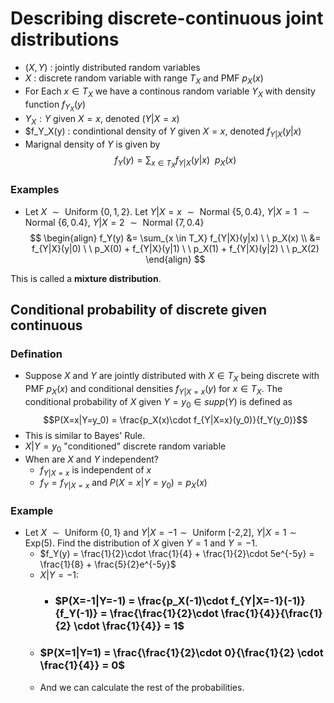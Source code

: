 # Describing discrete-continuous joint distributions
- $(X,Y)$ : jointly distributed random variables
- $X$ : discrete random variable with range $T_X$ and PMF $p_X(x)$
- For Each $x \in T_X$ we have a continous random variable $Y_X$ with density function $f_{Y_X}(y)$
- $Y_X: Y$ given $X=x$, denoted $(Y|X=x)$
- $f_Y_X(y) : condintional density of $Y$ given $X=x$, denoted $f_{Y|X}(y|x)$
- Marignal density of $Y$ is given by
$$ f_Y(y) = \sum_{x \in T_X} f_{Y|X}(y|x) \ \  p_X(x) $$

### Examples
- Let $X ~ \sim \text{ Uniform } \{0,1,2\}$. Let $Y|X=x ~ \sim \text{ Normal } \{5,0.4\}$, $Y|X = 1 ~ \sim \text{ Normal } \{6,0.4\}$, $Y|X = 2 ~ \sim \text{ Normal } \{7,0.4\}$
$$ \begin{align} f_Y(y) &= \sum_{x \in T_X} f_{Y|X}(y|x) \ \  p_X(x) \\
&= f_{Y|X}(y|0) \ \  p_X(0) + f_{Y|X}(y|1) \ \  p_X(1) + f_{Y|X}(y|2) \ \  p_X(2) \end{align} $$

This is called a **mixture distribution**.

## Conditional probability of discrete given continuous
### Defination
- Suppose $X$ and $Y$ are jointly distributed with $X \in T_X$ being discrete with PMF $p_X(x)$ and conditional densities $f_{Y|X=x}(y)$ for $x \in T_X$. The conditional probability of $X$ given $Y=y_0 \in supp(Y)$ is defined as
 $$P(X=x|Y=y_0) = \frac{p_X(x)\cdot f_{Y|X=x}(y_0)}{f_Y(y_0)}$$
- This is similar to Bayes' Rule.
- $X|Y=y_0$ "conditioned" discrete random variable
- When are $X$ and $Y$ independent?
  - $f_{Y|X=x}$ is independent of $x$
  - $f_Y=f_{Y|X=x}$ and $P(X=x|Y=y_0)= p_X(x)$

### Example
- Let $X ~ \sim \text{ Uniform } \{0,1\}$ and $Y|X=-1 \sim \text{ Uniform [-2,2]}$, $Y|X=1 \sim \text{ Exp(5)}$. Find the distribution of $X$ given $Y=1$ and $Y=-1$.
  - $f_Y(y) = \frac{1}{2}\cdot \frac{1}{4} + \frac{1}{2}\cdot 5e^{-5y} = \frac{1}{8} + \frac{5}{2}e^{-5y}$
  - $X|Y=-1:$
    - ### $P(X=-1|Y=-1) = \frac{p_X(-1)\cdot f_{Y|X=-1}(-1)}{f_Y(-1)} = \frac{\frac{1}{2}\cdot \frac{1}{4}}{\frac{1}{2} \cdot \frac{1}{4}} = 1$
  - ### $P(X=1|Y=1)  = \frac{\frac{1}{2}\cdot 0}{\frac{1}{2} \cdot \frac{1}{4}} = 0$
  - And we can calculate the rest of the probabilities.

